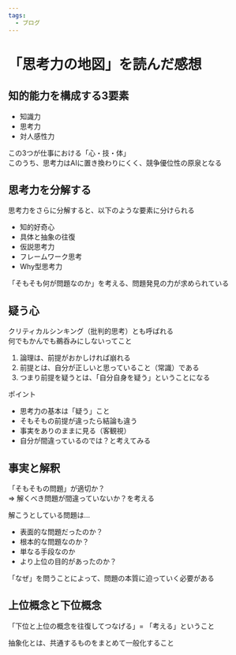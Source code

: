 ```yaml
---
tags:
  - ブログ  
---
```


# 「思考力の地図」を読んだ感想

## 知的能力を構成する3要素
- 知識力
- 思考力
- 対人感性力

この3つが仕事における「心・技・体」<br/>
このうち、思考力はAIに置き換わりにくく、競争優位性の原泉となる

## 思考力を分解する

思考力をさらに分解すると、以下のような要素に分けられる
- 知的好奇心
- 具体と抽象の往復
- 仮説思考力
- フレームワーク思考
- Why型思考力

「そもそも何が問題なのか」を考える、問題発見の力が求められている

## 疑う心

クリティカルシンキング（批判的思考）とも呼ばれる<br/>
何でもかんでも鵜呑みにしないってこと

1. 論理は、前提がおかしければ崩れる
2. 前提とは、自分が正しいと思っていること（常識）である
3. つまり前提を疑うとは、「自分自身を疑う」ということになる

ポイント
- 思考力の基本は「疑う」こと
- そもそもの前提が違ったら結論も違う
- 事実をありのままに見る（客観視）
- 自分が間違っているのでは？と考えてみる

## 事実と解釈

「そもそもの問題」が適切か？<br/>
=> 解くべき問題が間違っていないか？を考える

解こうとしている問題は…
- 表面的な問題だったのか？
- 根本的な問題なのか？
- 単なる手段なのか
- より上位の目的があったのか？

「なぜ」を問うことによって、問題の本質に迫っていく必要がある

## 上位概念と下位概念

「下位と上位の概念を往復してつなげる」= 「考える」ということ

抽象化とは、共通するものをまとめて一般化すること